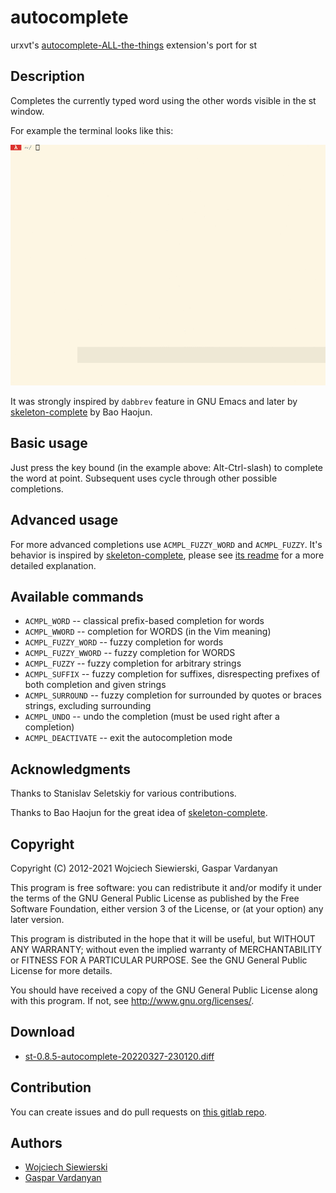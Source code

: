 autocomplete
============
urxvt's [autocomplete-ALL-the-things](https://github.com/Vifon/autocomplete-ALL-the-things) extension's port for st

Description
-----------

Completes the currently typed word using the other words visible in the st window.

For example the terminal looks like this:

![Preview](usage.gif)

It was strongly inspired by `dabbrev` feature in GNU Emacs and later by
[skeleton-complete](https://github.com/baohaojun/skeleton-complete) by Bao
Haojun.

Basic usage
-----------

Just press the key bound (in the example above: Alt-Ctrl-slash) to
complete the word at point. Subsequent uses cycle through other
possible completions.

Advanced usage
--------------

For more advanced completions use `ACMPL_FUZZY_WORD` and `ACMPL_FUZZY`. It's
behavior is inspired by [skeleton-complete](https://github.com/baohaojun/skeleton-complete), please see [its readme](http://baohaojun.github.io/skeleton-complete.html) for a more detailed explanation.

Available commands
-------------------

* `ACMPL_WORD` -- classical prefix-based completion for words
* `ACMPL_WWORD` -- completion for WORDS (in the Vim meaning)
* `ACMPL_FUZZY_WORD` -- fuzzy completion for words
* `ACMPL_FUZZY_WWORD` -- fuzzy completion for WORDS
* `ACMPL_FUZZY` -- fuzzy completion for arbitrary strings
* `ACMPL_SUFFIX` -- fuzzy completion for suffixes, disrespecting
  prefixes of both completion and given strings
* `ACMPL_SURROUND` -- fuzzy completion for surrounded by quotes or
  braces strings, excluding surrounding
* `ACMPL_UNDO` -- undo the completion (must be used right after a completion)
* `ACMPL_DEACTIVATE` -- exit the autocompletion mode

Acknowledgments
---------------

Thanks to Stanislav Seletskiy for various contributions.

Thanks to Bao Haojun for the great idea of [skeleton-complete](https://github.com/baohaojun/skeleton-complete).

Copyright
---------

Copyright (C) 2012-2021  Wojciech Siewierski, Gaspar Vardanyan

This program is free software: you can redistribute it and/or modify
it under the terms of the GNU General Public License as published by
the Free Software Foundation, either version 3 of the License, or
(at your option) any later version.

This program is distributed in the hope that it will be useful,
but WITHOUT ANY WARRANTY; without even the implied warranty of
MERCHANTABILITY or FITNESS FOR A PARTICULAR PURPOSE.  See the
GNU General Public License for more details.

You should have received a copy of the GNU General Public License
along with this program.  If not, see <http://www.gnu.org/licenses/>.

Download
--------
* [st-0.8.5-autocomplete-20220327-230120.diff](st-0.8.5-autocomplete-20220327-230120.diff)

Contribution
------------
You can create issues and do pull requests on [this gitlab repo](https://gitlab.com/GasparVardanyan/st-autocomplete).

Authors
-------
* [Wojciech Siewierski](https://github.com/vifon)
* [Gaspar Vardanyan](https://gitlab.com/GasparVardanyan)
